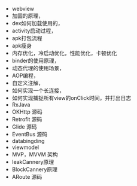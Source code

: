 - webview
- 加固的原理，
- dex如何加载使用的，
- activity启动过程，
- apk打包流程
- apk瘦身
- 内存优化，冷启动优化，性能优化，卡顿优化
- binder的使用原理，
- 动态代理的使用场景，
- AOP编程，
- 自定义注解，
- 如何实现一个长连接，
- 如何实现捕捉所有view的onClick时间，并打出日志
- RxJava
- OKHttp 源码 
- Retrofit 源码
- Glide 源码
- EventBus 源码
- databingding 
- viewmodel 
- MVP，MVVM 架构
- leakCannery原理
- BlockCannery原理
- ARoute 源码